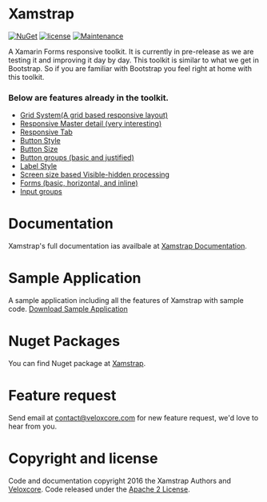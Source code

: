 # Xamstrap
[![NuGet](https://img.shields.io/badge/nuget-v0.6.0--pre06-yellow.svg)](https://www.nuget.org/packages/Xamstrap/)
[![license](https://img.shields.io/hexpm/l/plug.svg)](https://github.com/veloxcore/Xamstrap/blob/master/LICENSE)
[![Maintenance](https://img.shields.io/maintenance/yes/2017.svg)](http://www.veloxcore.com)

A Xamarin Forms responsive toolkit. It is currently in pre-release as we are testing it and improving it day by day. This toolkit is similar to what we get in Bootstrap. So if you are familiar with Bootstrap you feel right at home with this toolkit.

### Below are features already in the toolkit.

* [Grid System(A grid based responsive layout)](https://github.com/veloxcore/Xamstrap/wiki/Grid-System)
* [Responsive Master detail (very interesting)](https://github.com/veloxcore/Xamstrap/wiki/Master-Detail)
* [Responsive Tab](https://github.com/veloxcore/Xamstrap/wiki/Tab)
* [Button Style](https://github.com/veloxcore/Xamstrap/wiki/Buttons#button-styles)
* [Button Size](https://github.com/veloxcore/Xamstrap/wiki/Buttons#button-size)
* [Button groups (basic and justified)](https://github.com/veloxcore/Xamstrap/wiki/Buttons#button-group)
* [Label Style](https://github.com/veloxcore/Xamstrap/wiki/Text)
* [Screen size based Visible-hidden processing](https://github.com/veloxcore/Xamstrap/wiki/Visibility)
* [Forms (basic, horizontal, and inline)](https://github.com/veloxcore/Xamstrap/wiki/Forms)
* [Input groups](https://github.com/veloxcore/Xamstrap/wiki/Forms#input-group)

# Documentation
Xamstrap's full documentation ias availbale at [ Xamstrap Documentation](https://github.com/veloxcore/Xamstrap/wiki).

# Sample Application
A sample application including all the features of Xamstrap with sample code. [Download Sample Application](https://www.dropbox.com/s/w12czv9e129nwep/Xamstrap_Sample_1.0%5B1%5D.apk?dl=0)

# Nuget Packages
You can find Nuget package at [Xamstrap](https://www.nuget.org/packages/Xamstrap/).

# Feature request
Send email at contact@veloxcore.com for new feature request, we'd love to hear from you.

# Copyright and license

Code and documentation copyright 2016 the Xamstrap Authors and [Veloxcore](http://www.veloxcore.com). Code released under the [Apache 2 License](https://github.com/veloxcore/Xamstrap/blob/master/LICENSE).
